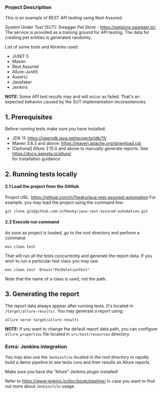 ### Project Description ###

This is an example of REST API testing using Rest Assured.

System Under Test (SUT): Swagger Pet Store - https://petstore.swagger.io/. The service is provided as a training ground 
for API testing. The data for creating pet entities is generated randomly.

List of some tools and libraries used:
- JUNIT 5
- Maven
- Rest Assured
- Allure-Junit5
- AssertJ
- Javafaker
- Jenkins

**NOTE:** Some API test results may and will occur as failed. That's an expected behavior caused by
the SUT implementation
inconsistencies.


## 1. Prerequisites
Before running tests make sure you have installed: 
- JDK 11: https://openjdk.java.net/projects/jdk/11/
- Maven 3.6.3 and above: https://maven.apache.org/download.cgi
- [Optional] Allure 2.15.0 and above to manually generate reports. See https://docs.qameta.io/allure/ \
for installation guidance

## 2. Running tests locally


#### 2.1 Load the project from the GitHub
Project URL: https://github.com/in7hesky/java-rest-assured-automation
For example, you may load the project using the command line:
```
git clone git@github.com:in7hesky/java-rest-assured-automation.git
```
#### 2.2 Execute run command
As soon as project is loaded, go to the root directory and perform a command:
```
mvn clean test
```
That will run all the tests concurrently and generate the report data. If you wish to run a particular test class you may use:
```
mvn clean test -Dtest="PetDeletionTest"
```
Note that the name of a class is used, not the path.
## 3. Generating the report
The report data always appear after running tests. It's located in `/target/allure-results/`.
You may generate a report using:
```
allure serve target/allure-results
```
**NOTE:** If you want to change the default report data path, you can configure `allure.properties` file located in
`src/test/resources` directory.


### Extra: Jenkins integration
You may also use the `Jenkinsfile` located in the root directory to rapidly build a demo pipeline to see tests runs
and their results as Allure reports.

Make sure you have the "Allure" Jenkins plugin installed!

Refer to https://www.jenkins.io/doc/book/pipeline/ in case you want to find out more
about `Jenkinsfile` usage.



